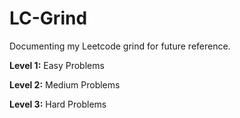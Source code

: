 # LC-Grind
Documenting my Leetcode grind for future reference. 

**Level 1:** Easy Problems

**Level 2:** Medium Problems

**Level 3:** Hard Problems




